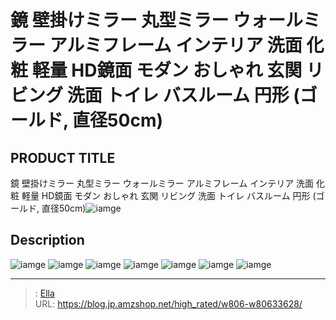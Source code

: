# 鏡 壁掛けミラー 丸型ミラー ウォールミラー アルミフレーム インテリア 洗面 化粧 軽量 HD鏡面 モダン おしゃれ 玄関 リビング 洗面 トイレ バスルーム 円形 (ゴールド, 直径50cm)


## PRODUCT TITLE 

鏡 壁掛けミラー 丸型ミラー ウォールミラー アルミフレーム インテリア 洗面 化粧 軽量 HD鏡面 モダン おしゃれ 玄関 リビング 洗面 トイレ バスルーム 円形 (ゴールド, 直径50cm)![iamge](https://b2bfiles1.gigab2b.cn/image/wkseller/6910/可儿500金/20210506_509e3233284179b2535f2ff20c13f704.jpg)

## Description











![iamge](https://b2bfiles1.gigab2b.cn/image/wkseller/6910/可儿500金/20210506_73f2ec69a4233f06a202f7c5956edc24.jpg)
![iamge](https://b2bfiles1.gigab2b.cn/image/wkseller/6910/可儿500金/20210506_95054c4d883a56dd83e915acc9f85b25.jpg)
![iamge](https://b2bfiles1.gigab2b.cn/image/wkseller/6910/可儿500金/20210506_960448062db5ab63fe5cd581192f047b.jpg)
![iamge](https://b2bfiles1.gigab2b.cn/image/wkseller/6910/可儿500金/20210506_9dc1dad35c13cbd7c13f3cae0556b86a.jpg)
![iamge](https://b2bfiles1.gigab2b.cn/image/wkseller/6910/可儿500金/20210506_32c3377dad4869b8f4a0d8e522f04692.jpg)
![iamge](nan)
![iamge](nan)


---

> : [Ella](https://blog.jp.amzshop.net/)  
> URL: https://blog.jp.amzshop.net/high_rated/w806-w80633628/  

